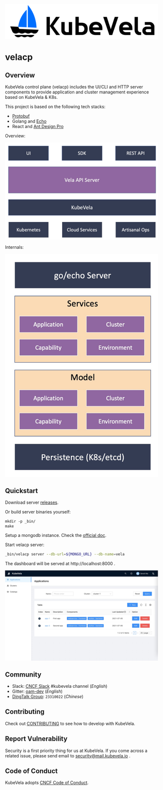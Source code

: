 ![alt](docs/images/KubeVela-03.png)

# velacp

## Overview

KubeVela control plane (velacp) includes the UI/CLI and HTTP server components to provide application and cluster management experience based on KubeVela & K8s.

This project is based on the following tech stacks:

- [Protobuf](https://developers.google.com/protocol-buffers/docs/gotutorial)
- Golang and [Echo](https://echo.labstack.com/)
- React and [Ant Design Pro](https://pro.ant.design/)

Overview:

![alt](docs/images/arch.jpg)

Internals:

![alt](docs/images/arch-2.jpg)


## Quickstart

Download server [releases](https://github.com/oam-dev/velacp/releases).

Or build server binaries yourself:

```
mkdir -p _bin/
make
```

Setup a mongodb instance. Check the [official doc](https://docs.mongodb.com/guides/server/install/).

Start velacp server:

```bash
_bin/velacp server --db-url=${MONGO_URL} --db-name=vela
```

The dashboard will be served at http://localhost:8000 .

![alt](docs/images/app-list.jpg)

## Community

- Slack:  [CNCF Slack](https://slack.cncf.io/) #kubevela channel (*English*)
- Gitter: [oam-dev](https://gitter.im/oam-dev/community) (*English*)
- [DingTalk Group](https://page.dingtalk.com/wow/dingtalk/act/en-home): `23310022` (*Chinese*)

## Contributing
Check out [CONTRIBUTING](./CONTRIBUTING.md) to see how to develop with KubeVela.

## Report Vulnerability

Security is a first priority thing for us at KubeVela. If you come across a related issue, please send email to security@mail.kubevela.io .

## Code of Conduct
KubeVela adopts [CNCF Code of Conduct](https://github.com/cncf/foundation/blob/master/code-of-conduct.md).
